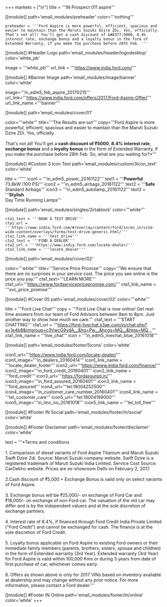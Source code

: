 +++
markets = ["in"]
title = '''IN Prospect 011 aspire'''

[[module]]
path='email_modules/preheader'
color='''nothing'''

	preheader = '''Ford Aspire is more powerful, efficient, spacious and easier to maintain than the Maruti Suzuki Dzire ZDi. Yes, officially. That's not all! You'll get a cash discount of &#8377;5000, 8.4% interest rate, exchange bonus and a loyalty bonus in the form of Extended Warranty, if you make the purchase before 28th Feb. '''

[[module]] #Header Logo
path='email_modules/header/logodesktop'
color='white_pb'

  image = '''white_pb'''
  url_link = '''https://www.india.ford.com/'''

[[module]] #Banner Image
path='email_modules/image/banner'
color='white'

  image='''in_edm5_feb_aspire_20170215'''
  url_link='''https://www.india.ford.com/offers/2017/Ford-Aspire-Offer/'''
  url_link_name ='''banner'''

[[module]]
path='email_modules/cover/01'

color='''white'''
title='''The Results are out'''
copy='''Ford Aspire is more powerful, efficient, spacious and easier to maintain than the Maruti Suzuki Dzire ZDi. Yes, officially.<br /><br />That's not all! You'll get a <span style="font-weight:bold">cash discount of &#8377;5000</span>, <span style="font-weight:bold">8.4% interest rate</span>, <span style="font-weight:bold">exchange bonus</span> and a <span style="font-weight:bold">loyalty bonus</span> in the form of Extended Warranty, if you make the purchase before 28th Feb. So, what are you waiting for?*'''

[[module]] #Custom 3 Icon Text
path='email_modules/custom/3icon_text'
color='white'

  title = ''''''
  icon1 = '''in_edm5_power_20161122'''
  text1 = '''<span style="font-weight:bold">Powerful</span><br />73.8kW (100 PS)'''
  icon2 = '''in_edm5_airbags_20161122'''
  text2 = '''<span style="font-weight:bold">Safe</span><br />Standard Airbags'''
  icon3 = '''in_edm5_autolamp_20161122'''
  text3 = '''<span style="font-weight:bold">Stylish</span><br />Day Time Running Lamps'''

[[module]]
path='email_modules/singles/2ctablock'
color='''white'''
	
	cta1_text = '''BOOK A TEST DRIVE'''
	cta1_url = '''https://www.india.ford.com/#/overlay/content/ford/in/en_in/site-wide-content/overlays/forms/test-drive-generic.html/'''
	cta1_link_name = '''test_drive'''
    cta2_text = '''FIND A DEALER'''
	cta2_url = '''https://www.india.ford.com/locate-dealer/'''
	cta2_link_name = '''locate_dealer'''

[[module]]
path='email_modules/cover/02'

color='''white'''
title='''Service Price Promise'''
copy='''We ensure that there are no surprises in your service cost. The price you see online is the price you pay.'''
cta1_text='''LEARN MORE'''
cta1_url='''https://www.fordservicepricepromise.com/'''
cta1_link_name = '''svc_price_promise'''

[[module]] #Cover 05
path='email_modules/cover/02'
color='''white'''

  title = '''Ford Live Chat'''
  copy = '''Ford Live Chat is now online! Get real-time answers from our team of Ford Advisors between 9am to 8pm. Just another way to show how much we care.'''
  cta1_text = '''START CHATTING'''
  cta1_url = '''https://ford-livechat.s3ae.com/in/chat.php?a=1e4b8&intgroup=c3VwcG9ydA__&hg=Pw__&hcgs=MQ__&htgs=MQ__'''
  cta1_link_name = '''live_chat'''
  icon = '''in_edm5_livechat_blue_20161018'''

[[module]]
path='email_modules/footer/5icons'
color='white'

  icon1_url='''https://www.india.ford.com/locate-dealer/'''
  icon1_image='''in_dealers_20160414'''
  icon1_link_name = '''locate_dealer_footer'''
  icon2_url='''https://www.india.ford.com/finance/'''
  icon2_image='''in_ford_credit_20160401'''
  icon2_link_name = '''ford_credit'''
  icon3_url='''https://fordassured.in/'''
  icon3_image='''in_ford_assured_20160401'''
  icon3_link_name = '''ford_assured'''
  icon4_url='''tel:18004252500'''
  icon4_image='''in_customer_care_number_20160401'''
  icon4_link_name = '''tel_customer_care'''
  icon5_url='''tel:18004199000'''
  icon5_image='''in_lmc_no_20161018'''
  icon5_link_name = '''tel_toll_free'''
    
[[module]] #Footer IN Social
path='email_modules/footer/in/social'
color='white'

[[module]] #Footer Disclaimer
path='email_modules/footer/disclaimer'
color='white'

  text = '''*Terms and conditions <br /><br />1. Comparison of diesel variants of Ford Aspire Titanium and Maruti Suzuki Swift Dzire Zdi. Source: Maruti Suzuki company website. Swift Dzire is a registered trademark of Maruti Suzuki India Limited. Service Cost Source: CarDekho website. Prices are ex-showroom Delhi on February 2, 2017.<br /><br />2.Cash discount of ₹5,000 + Exchange Bonus is valid only on select variants of Ford Aspire.<br /><br />3. Exchange bonus will be &#8377;25,000/- on exchange of Ford Car and &#8377;18,000/- on exchange of non-Ford car. The valuation of the old car may differ and is by the independent valuers and at the sole discretion of exchange partners.<br /><br />4. Interest rate of 8.4%, if financed through Ford Credit India Private Limited ("Ford Credit") and cannot be exchanged for cash. The finance is at the sole discretion of Ford Credit.<br /><br />5. Loyalty bonus applicable on Ford Aspire to existing Ford owners or their immediate family members (parents, brothers, sisters, spouse and children) in the form of Extended warranty (3rd Year). Extended warranty (3rd Year) for Ford Aspire is valid within 100,000 Kms or during 3 years from date of first purchase of car, whichever comes early. <br /><br />6. Offers as shown above is only for 2017 VINs based on inventory available at dealership and may change without any prior notice. For more information, please contact a Ford dealer.'''
  
[[module]] #Footer IN Online
path='email_modules/footer/in/online'
color='white'
+++